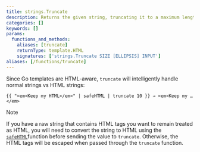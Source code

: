 ```yaml
---
title: strings.Truncate
description: Returns the given string, truncating it to a maximum length without cutting words or leaving unclosed HTML tags.
categories: []
keywords: []
params:
  functions_and_methods:
    aliases: [truncate]
    returnType: template.HTML
    signatures: ['strings.Truncate SIZE [ELLIPSIS] INPUT']
aliases: [/functions/truncate]
---
```


Since Go templates are HTML-aware, `truncate` will intelligently handle normal strings vs HTML strings:

```go-html-template
{{ "<em>Keep my HTML</em>" | safeHTML | truncate 10 }} → <em>Keep my …</em>
```

> [!note]
> If you have a raw string that contains HTML tags you want to remain treated as HTML, you will need to convert the string to HTML using the [`safeHTML`]function before sending the value to `truncate`. Otherwise, the HTML tags will be escaped when passed through the `truncate` function.

[`safeHTML`]: /functions/safe/html/
